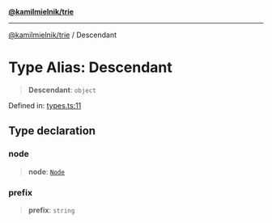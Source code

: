 [**@kamilmielnik/trie**](../README.md)

***

[@kamilmielnik/trie](../README.md) / Descendant

# Type Alias: Descendant

> **Descendant**: `object`

Defined in: [types.ts:11](https://github.com/kamilmielnik/trie/blob/master/src/types.ts#L11)

## Type declaration

### node

> **node**: [`Node`](../interfaces/Node.md)

### prefix

> **prefix**: `string`
